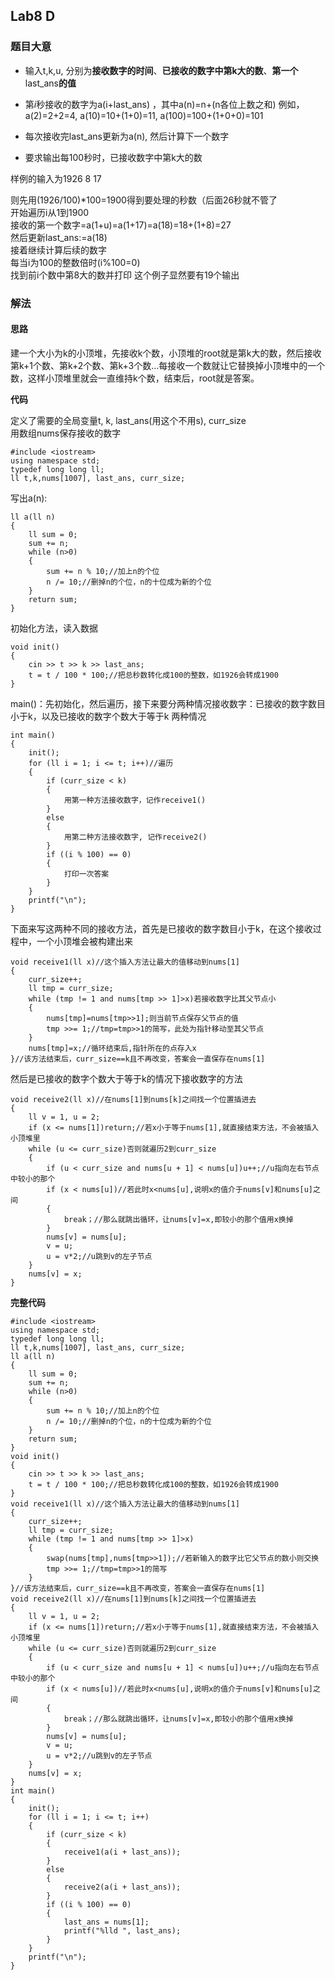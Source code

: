 ## Lab8 D

### **题目大意**
  
  - 输入t,k,u, 分别为**接收数字的时间**、**已接收的数字中第k大的数**、**第一个**last_ans**的值**  
  
  - 第$i$秒接收的数字为a(i+last_ans)  ，其中a(n)=n+(n各位上数之和)
  例如，a(2)=2+2=4, a(10)=10+(1+0)=11, a(100)=100+(1+0+0)=101  

  
- 每次接收完last_ans更新为a(n), 然后计算下一个数字
  
- 要求输出每100秒时，已接收数字中第k大的数  

样例的输入为1926 8 17  
  
  则先用(1926/100)*100=1900得到要处理的秒数（后面26秒就不管了  
  开始遍历i从1到1900  
  接收的第一个数字=a(1+u)=a(1+17)=a(18)=18+(1+8)=27  
  然后更新last_ans:=a(18)  
  接着继续计算后续的数字  
  每当i为100的整数倍时(i\%100=0)  
  找到前i个数中第8大的数并打印
  这个例子显然要有19个输出  

### 解法
#### 思路  
建一个大小为k的小顶堆，先接收k个数，小顶堆的root就是第k大的数，然后接收第k+1个数、第k+2个数、第k+3个数...每接收一个数就让它替换掉小顶堆中的一个数，这样小顶堆里就会一直维持k个数，结束后，root就是答案。

**代码**

  定义了需要的全局变量t, k, last_ans(用这个不用s), curr_size  
  用数组nums保存接收的数字
```
#include <iostream>
using namespace std;
typedef long long ll;
ll t,k,nums[1007], last_ans, curr_size;
```
  写出a(n):
```
ll a(ll n)
{
    ll sum = 0;
    sum += n;
    while (n>0)
    {
        sum += n % 10;//加上n的个位
        n /= 10;//删掉n的个位，n的十位成为新的个位
    }
    return sum;
}
```
初始化方法，读入数据
```
void init()
{
    cin >> t >> k >> last_ans;
    t = t / 100 * 100;//把总秒数转化成100的整数，如1926会转成1900
}
```
main()：先初始化，然后遍历，接下来要分两种情况接收数字：已接收的数字数目小于k，以及已接收的数字个数大于等于k 两种情况
```
int main()
{
    init();
    for (ll i = 1; i <= t; i++)//遍历
    {
        if (curr_size < k)
        {
            用第一种方法接收数字，记作receive1()
        }
        else
        {
            用第二种方法接收数字, 记作receive2()
        }
        if ((i % 100) == 0)
        {
            打印一次答案
        }
    }
    printf("\n");
}
```
下面来写这两种不同的接收方法，首先是已接收的数字数目小于k，在这个接收过程中，一个小顶堆会被构建出来
```
void receive1(ll x)//这个插入方法让最大的值移动到nums[1]
{
    curr_size++;
    ll tmp = curr_size;
    while (tmp != 1 and nums[tmp >> 1]>x)若接收数字比其父节点小
    {
        nums[tmp]=nums[tmp>>1];则当前节点保存父节点的值
        tmp >>= 1;//tmp=tmp>>1的简写，此处为指针移动至其父节点
    }
    nums[tmp]=x;//循环结束后,指针所在的点存入x
}//该方法结束后，curr_size==k且不再改变，答案会一直保存在nums[1]
```
然后是已接收的数字个数大于等于k的情况下接收数字的方法
```
void receive2(ll x)//在nums[1]到nums[k]之间找一个位置插进去
{
    ll v = 1, u = 2;
    if (x <= nums[1])return;//若x小于等于nums[1],就直接结束方法，不会被插入小顶堆里
    while (u <= curr_size)否则就遍历2到curr_size
    {
        if (u < curr_size and nums[u + 1] < nums[u])u++;//u指向左右节点中较小的那个
        if (x < nums[u])//若此时x<nums[u],说明x的值介于nums[v]和nums[u]之间
        {
            break；//那么就跳出循环，让nums[v]=x,即较小的那个值用x换掉
        }
        nums[v] = nums[u];
        v = u;
        u = v*2;//u跳到v的左子节点
    }
    nums[v] = x;
}
```
**完整代码**
```
#include <iostream>
using namespace std;
typedef long long ll;
ll t,k,nums[1007], last_ans, curr_size;
ll a(ll n)
{
    ll sum = 0;
    sum += n;
    while (n>0)
    {
        sum += n % 10;//加上n的个位
        n /= 10;//删掉n的个位，n的十位成为新的个位
    }
    return sum;
}
void init()
{
    cin >> t >> k >> last_ans;
    t = t / 100 * 100;//把总秒数转化成100的整数，如1926会转成1900
}
void receive1(ll x)//这个插入方法让最大的值移动到nums[1]
{
    curr_size++;
    ll tmp = curr_size;
    while (tmp != 1 and nums[tmp >> 1]>x)
    {
        swap(nums[tmp],nums[tmp>>1]);//若新输入的数字比它父节点的数小则交换
        tmp >>= 1;//tmp=tmp>>1的简写
    }
}//该方法结束后，curr_size==k且不再改变，答案会一直保存在nums[1]
void receive2(ll x)//在nums[1]到nums[k]之间找一个位置插进去
{
    ll v = 1, u = 2;
    if (x <= nums[1])return;//若x小于等于nums[1],就直接结束方法，不会被插入小顶堆里
    while (u <= curr_size)否则就遍历2到curr_size
    {
        if (u < curr_size and nums[u + 1] < nums[u])u++;//u指向左右节点中较小的那个
        if (x < nums[u])//若此时x<nums[u],说明x的值介于nums[v]和nums[u]之间
        {
            break；//那么就跳出循环，让nums[v]=x,即较小的那个值用x换掉
        }
        nums[v] = nums[u];
        v = u;
        u = v*2;//u跳到v的左子节点
    }
    nums[v] = x;
}
int main()
{
    init();
    for (ll i = 1; i <= t; i++)
    {
        if (curr_size < k)
        {
            receive1(a(i + last_ans));
        }
        else
        {
            receive2(a(i + last_ans));
        }
        if ((i % 100) == 0)
        {
            last_ans = nums[1];
            printf("%lld ", last_ans);
        }
    }
    printf("\n");
}
```
